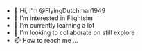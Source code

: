 - 👋 Hi, I’m @FlyingDutchman1949
- 👀 I’m interested in Flightsim
- 🌱 I’m currently learning a lot
- 💞️ I’m looking to collaborate on still explore
- 📫 How to reach me ...

<!---
FlyingDutchman1949/FlyingDutchman1949 is a ✨ special ✨ repository because its `README.md` (this file) appears on your GitHub profile.
You can click the Preview link to take a look at your changes.
--->
